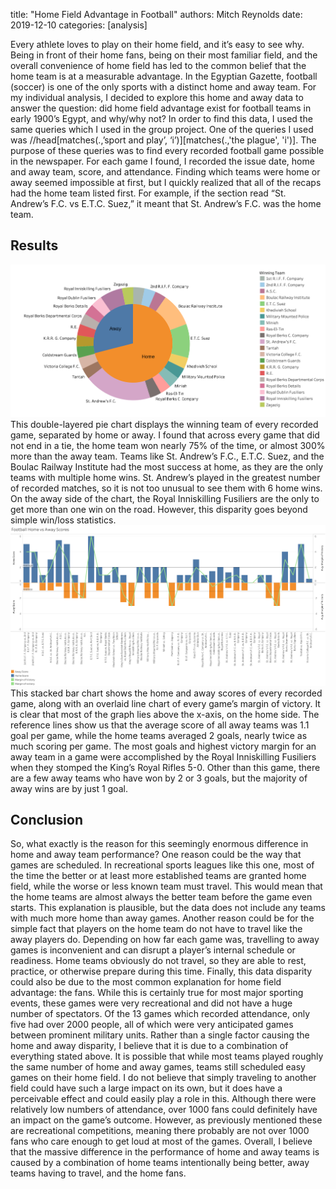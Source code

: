 title: "Home Field Advantage in Football"
authors: Mitch Reynolds
date: 2019-12-10
categories: [analysis]

Every athlete loves to play on their home field, and it’s easy to see why. Being in front of their home fans, being on their most familiar field, and the overall convenience of home field has led to the common belief that the home team is at a measurable advantage. In the Egyptian Gazette, football (soccer) is one of the only sports with a distinct home and away team. For my individual analysis, I decided to explore this home and away data to answer the question: did home field advantage exist for football teams in early 1900’s Egypt, and why/why not?
In order to find this data, I used the same queries which I used in the group project. One of the queries I used was //head[matches(.,’sport and play’, ‘i’)][matches(.,'the plague', 'i')].  The purpose of these queries was to find every recorded football game possible in the newspaper. For each game I found, I recorded the issue date, home and away team, score, and attendance. Finding which teams were home or away seemed impossible at first, but I quickly realized that all of the recaps had the home team listed first. For example, if the section read “St. Andrew’s F.C. vs E.T.C. Suez,” it meant that St. Andrew’s F.C. was the home team.

## Results
![FootballPieChart](soccer4.png "Every winning football team split by home and away")
This double-layered pie chart displays the winning team of every recorded game, separated by home or away. I found that across every game that did not end in a tie, the home team won nearly 75% of the time, or almost 300% more than the away team. Teams like St. Andrew’s F.C., E.T.C. Suez, and the Boulac Railway Institute had the most success at home, as they are the only teams with multiple home wins. St. Andrew’s played in the greatest number of recorded matches, so it is not too unusual to see them with 6 home wins. On the away side of the chart, the Royal Inniskilling Fusiliers are the only to get more than one win on the road. However, this disparity goes beyond simple win/loss statistics.
![FootballVictoryMargin](soccer1.png "Scores of every football game")
This stacked bar chart shows the home and away scores of every recorded game, along with an overlaid line chart of every game’s margin of victory. It is clear that most of the graph lies above the x-axis, on the home side. The reference lines show us that the average score of all away teams was 1.1 goal per game, while the home teams averaged 2 goals, nearly twice as much scoring per game. The most goals and highest victory margin for an away team in a game were accomplished by the Royal Inniskilling Fusiliers when they stomped the King’s Royal Rifles 5-0. Other than this game, there are a few away teams who have won by 2 or 3 goals, but the majority of away wins are by just 1 goal.

## Conclusion
So, what exactly is the reason for this seemingly enormous difference in home and away team performance? One reason could be the way that games are scheduled. In recreational sports leagues like this one, most of the time the better or at least more established teams are granted home field, while the worse or less known team must travel. This would mean that the home teams are almost always the better team before the game even starts. This explanation is plausible, but the data does not include any teams with much more home than away games. Another reason could be for the simple fact that players on the home team do not have to travel like the away players do. Depending on how far each game was, travelling to away games is inconvenient and can disrupt a player’s internal schedule or readiness. Home teams obviously do not travel, so they are able to rest, practice, or otherwise prepare during this time. Finally, this data disparity could also be due to the most common explanation for home field advantage: the fans. While this is certainly true for most major sporting events, these games were very recreational and did not have a huge number of spectators. Of the 13 games which recorded attendance, only five had over 2000 people, all of which were very anticipated games between prominent military units.
Rather than a single factor causing the home and away disparity, I believe that it is due to a combination of everything stated above. It is possible that while most teams played roughly the same number of home and away games, teams still scheduled easy games on their home field. I do not believe that simply traveling to another field could have such a large impact on its own, but it does have a perceivable effect and could easily play a role in this. Although there were relatively low numbers of attendance, over 1000 fans could definitely have an impact on the game’s outcome. However, as previously mentioned these are recreational competitions, meaning there probably are not over 1000 fans who care enough to get loud at most of the games. Overall, I believe that the massive difference in the performance of home and away teams is caused by a combination of home teams intentionally being better, away teams having to travel, and the home fans.
